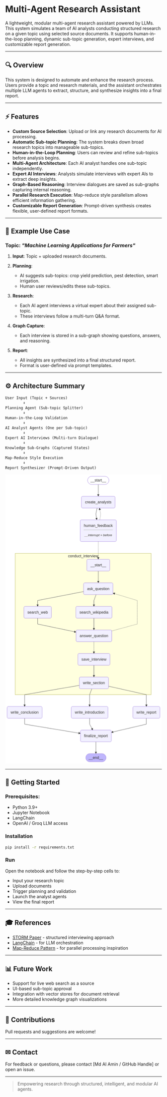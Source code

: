 # Multi-Agent Research Assistant

A lightweight, modular multi-agent research assistant powered by LLMs. This system simulates a team of AI analysts conducting structured research on a given topic using selected source documents. It supports human-in-the-loop planning, dynamic sub-topic generation, expert interviews, and customizable report generation.

---

## 🔍 Overview

This system is designed to automate and enhance the research process. Users provide a topic and research materials, and the assistant orchestrates multiple LLM agents to extract, structure, and synthesize insights into a final report.

---

## ⚡ Features

* **Custom Source Selection**: Upload or link any research documents for AI processing.
* **Automatic Sub-topic Planning**: The system breaks down broad research topics into manageable sub-topics.
* **Human-in-the-Loop Planning**: Users can review and refine sub-topics before analysis begins.
* **Multi-Agent Architecture**: Each AI analyst handles one sub-topic independently.
* **Expert AI Interviews**: Analysts simulate interviews with expert AIs to extract deep insights.
* **Graph-Based Reasoning**: Interview dialogues are saved as sub-graphs capturing internal reasoning.
* **Parallel Research Execution**: Map-reduce style parallelism allows efficient information gathering.
* **Customizable Report Generation**: Prompt-driven synthesis creates flexible, user-defined report formats.

---

## 📆 Example Use Case

### Topic: *"Machine Learning Applications for Farmers"*

1. **Input**: Topic + uploaded research documents.
2. **Planning**:

   * AI suggests sub-topics: crop yield prediction, pest detection, smart irrigation.
   * Human user reviews/edits these sub-topics.
3. **Research**:

   * Each AI agent interviews a virtual expert about their assigned sub-topic.
   * These interviews follow a multi-turn Q\&A format.
4. **Graph Capture**:

   * Each interview is stored in a sub-graph showing questions, answers, and reasoning.
5. **Report**:

   * All insights are synthesized into a final structured report.
   * Format is user-defined via prompt templates.

---

## ⚙️ Architecture Summary

```text
User Input (Topic + Sources)
        ⬇
Planning Agent (Sub-topic Splitter)
        ⬇
Human-in-the-Loop Validation
        ⬇
AI Analyst Agents (One per Sub-topic)
        ⬇
Expert AI Interviews (Multi-turn Dialogue)
        ⬇
Knowledge Sub-Graphs (Captured States)
        ⬇
Map-Reduce Style Execution
        ⬇
Report Synthesizer (Prompt-Driven Output)
```

![System Architecture](multi-agent-research-assistant.png)

---

## 🚀 Getting Started

### Prerequisites:

* Python 3.9+
* Jupyter Notebook
* LangChain
* OpenAI / Groq LLM access

### Installation

```bash
pip install -r requirements.txt
```

### Run

Open the notebook and follow the step-by-step cells to:

* Input your research topic
* Upload documents
* Trigger planning and validation
* Launch the analyst agents
* View the final report

---

## 🎓 References

* [STORM Paper](https://arxiv.org/abs/2402.01763) - structured interviewing approach
* [LangChain](https://www.langchain.com/) - for LLM orchestration
* [Map-Reduce Pattern](https://en.wikipedia.org/wiki/MapReduce) - for parallel processing inspiration

---

## 📊 Future Work

* Support for live web search as a source
* UI-based sub-topic approval
* Integration with vector stores for document retrieval
* More detailed knowledge graph visualizations

---

## 🙏 Contributions

Pull requests and suggestions are welcome!

---

## ✉ Contact

For feedback or questions, please contact \[Md Al Amin / GitHub Handle] or open an issue.

---

> Empowering research through structured, intelligent, and modular AI agents.
